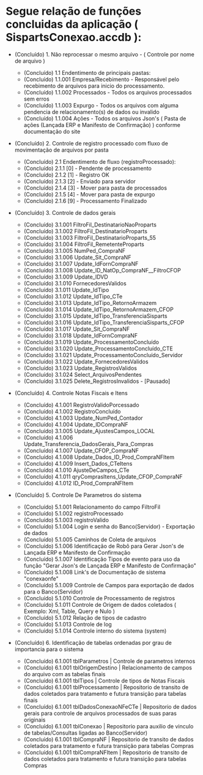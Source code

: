 # Segue relação de funções concluidas da aplicação ( SispartsConexao.accdb ):

* (Concluído) 1. Não reprocessar o mesmo arquivo - ( Controle por nome de arquivo )
	- (Concluído) 1.1 Endentimento de principais pastas:
	- (Concluído) 1.1.001 Empresa/Recebimento - Responsável pelo recebimento de arquivos para inicio do processamento.
	- (Concluído) 1.1.002 Processados - Todos os arquivos processados sem erros
	- (Concluído) 1.1.003 Expurgo 	- Todos os arquivos com alguma pendencia de relacionamento(s) de dados ou invalido
	- (Concluído) 1.1.004 Ações		- Todos os arquivos Json's ( Pasta de ações (Lançada ERP e Manifesto de Confirmação) ) conforme documentação do site

* (Concluído) 2. Controle de registro processado com fluxo de movimentação de arquivos por pasta
	- (Concluído) 2.1 Endentimento de fluxo (registroProcessado):
	- (Concluído) 2.1.1 [0] - Pendente de processamento
	- (Concluído) 2.1.2 [1] - Registro OK
	- (Concluído) 2.1.3 [2] - Enviado para servidor
	- (Concluído) 2.1.4 [3] - Mover para pasta de processados
	- (Concluído) 2.1.5 [4] - Mover para pasta de expurgo
	- (Concluído) 2.1.6 [9] - Processamento Finalizado

* (Concluído) 3. Controle de dados gerais
	- (Concluído) 3.1.001 FiltroFil_DestinatarioNaoProparts
	- (Concluído) 3.1.002 FiltroFil_DestinatarioProparts
	- (Concluído) 3.1.003 FiltroFil_DestinatarioProparts_55
	- (Concluído) 3.1.004 FiltroFil_RemetenteProparts
	- (Concluído) 3.1.005 NumPed_CompraNF
	- (Concluído) 3.1.006 Update_Sit_CompraNF
	- (Concluído) 3.1.007 Update_IdFornCompraNF
	- (Concluído) 3.1.008 Update_ID_NatOp_CompraNF__FiltroCFOP
	- (Concluído) 3.1.009 Update_IDVD
	- (Concluído) 3.1.010 FornecedoresValidos
	- (Concluído) 3.1.011 Update_IdTipo
	- (Concluído) 3.1.012 Update_IdTipo_CTe
	- (Concluído) 3.1.013 Update_IdTipo_RetornoArmazem
	- (Concluído) 3.1.014 Update_IdTipo_RetornoArmazem_CFOP
	- (Concluído) 3.1.015 Update_IdTipo_TransferenciaSisparts
	- (Concluído) 3.1.016 Update_IdTipo_TransferenciaSisparts_CFOP
	- (Concluído) 3.1.017 Update_Sit_CompraNF
	- (Concluído) 3.1.018 Update_IdFornCompraNF
	- (Concluído) 3.1.019 Update_ProcessamentoConcluído
	- (Concluído) 3.1.020 Update_ProcessamentoConcluído_CTE
	- (Concluído) 3.1.021 Update_ProcessamentoConcluído_Servidor
	- (Concluído) 3.1.022 Update_FornecedoresValidos
	- (Concluído) 3.1.023 Update_RegistrosValidos
	- (Concluído) 3.1.024 Select_ArquivosPendentes
	- (Concluído) 3.1.025 Delete_RegistrosInvalidos - [Pausado]

* (Concluído) 4. Controle Notas Fiscais e Itens
	- (Concluído) 4.1.001 RegistroValidoPorcessado
	- (Concluído) 4.1.002 RegistroConcluído
	- (Concluído) 4.1.003 Update_NumPed_Contador
	- (Concluído) 4.1.004 Update_IDCompraNF
	- (Concluído) 3.1.005 Update_AjustesCampos_LOCAL
	- (Concluído) 4.1.006 Update_Transferencia_DadosGerais_Para_Compras
	- (Concluído) 4.1.007 Update_CFOP_CompraNF
	- (Concluído) 4.1.008 Update_Dados_ID_Prod_CompraNFItem
	- (Concluído) 4.1.009 Insert_Dados_CTeItens
	- (Concluído) 4.1.010 AjusteDeCampos_CTe
	- (Concluído) 4.1.011 qryComprasItens_Update_CFOP_CompraNF
	- (Concluído) 4.1.012 ID_Prod_CompraNFItem

* (Concluído) 5. Controle De Parametros do sistema
	- (Concluído) 5.1.001 Relacionamento do campo FiltroFil
	- (Concluído) 5.1.002 registroProcessado
	- (Concluído) 5.1.003 registroValido
	- (Concluído) 5.1.004 Login e senha do Banco(Servidor) - Exportação de dados
	- (Concluído) 5.1.005 Caminhos de Coleta de arquivos
	- (Concluído) 5.1.006 Identificação de Robô para Gerar Json's de Lançada ERP e Manifesto de Confirmação
	- (Concluído) 5.1.007 Identificação Tipos de evento para uso da função "Gerar Json's de Lançada ERP e Manifesto de Confirmação"
	- (Concluído) 5.1.008 Link's de Documentação de sistema "conexaonfe"
	- (Concluído) 5.1.009 Controle de Campos para exportação de dados para o Banco(Servidor)
	- (Concluído) 5.1.010 Controle de Processamento de registros
	- (Concluído) 5.1.011 Controle de Origem de dados coletados ( Exemplo: Xml, Table, Query e Nulo )
	- (Concluído) 5.1.012 Relação de tipos de cadastro
	- (Concluído) 5.1.013 Controle de log
	- (Concluído) 5.1.014 Controle interno do sistema (system)

* (Concluído) 6. Identificação de tabelas ordenadas por grau de importancia para o sistema
	- (Concluído) 6.1.001 tblParametros		|	Controle de parametros internos 
	- (Concluído) 6.1.001 tblOrigemDestino	|	Relacionamento de campos do arquivo com as tabelas finais
	- (Concluído) 6.1.001 tblTipos			| 	Controle de tipos de Notas Fiscais
	- (Concluído) 6.1.001 tblProcessamento	|	Repositorio de transito de dados coletados para tratamento e futura transição para tabelas finais
	- (Concluído) 6.1.001 tblDadosConexaoNFeCTe	| Repositorio de dados gerais para controle de arquivos processados de suas paras originais
	- (Concluído) 6.1.001 tblConexao			|	Repositorio para auxilio de vinculo de tabelas/Consultas ligadas ao Banco(Servidor)
	- (Concluído) 6.1.001 tblCompraNF			| Repositorio de transito de dados coletados para tratamento e futura transição para tabelas Compras
	- (Concluído) 6.1.001 tblCompraNFItem		| Repositorio de transito de dados coletados para tratamento e futura transição para tabelas Compras

